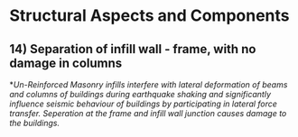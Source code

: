 # Structural Aspects and Components 
## 14) Separation of infill wall - frame, with no damage in columns
**Un-Reinforced Masonry infills interfere with lateral deformation of beams and columns of buildings during earthquake shaking and significantly influence seismic behaviour of buildings by participating in lateral force transfer. Seperation at the frame and infill wall junction causes damage to the buildings.*
